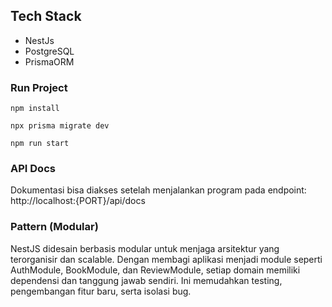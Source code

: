 ## Tech Stack

- NestJs
- PostgreSQL
- PrismaORM

### Run Project

```
npm install

npx prisma migrate dev

npm run start
```

### API Docs

Dokumentasi bisa diakses setelah menjalankan program pada endpoint:
http://localhost:{PORT}/api/docs

### Pattern (Modular)

NestJS didesain berbasis modular untuk menjaga arsitektur yang terorganisir dan scalable.
Dengan membagi aplikasi menjadi module seperti AuthModule, BookModule, dan ReviewModule, setiap domain memiliki dependensi dan tanggung jawab sendiri.
Ini memudahkan testing, pengembangan fitur baru, serta isolasi bug.
